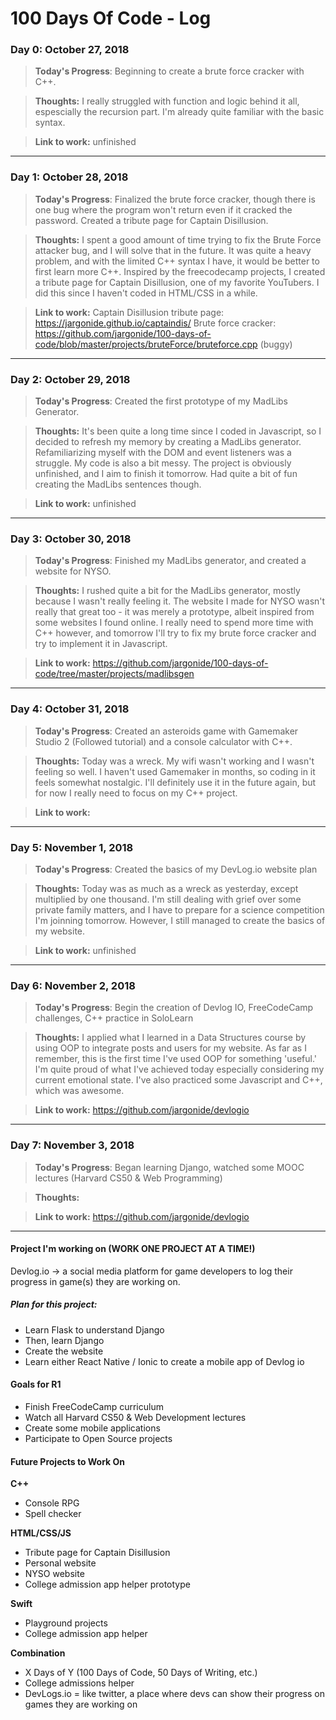 # 100 Days Of Code - Log

### Day 0: October 27, 2018 

> **Today's Progress**: Beginning to create a brute force cracker with C++. 

> **Thoughts:** I really struggled with function and logic behind it all, espescially the recursion part. I'm already quite familiar with the basic syntax.

> **Link to work:** unfinished
___ 
### Day 1: October 28, 2018 

> **Today's Progress**: Finalized the brute force cracker, though there is one bug where the program won't return even if it cracked the password. Created a tribute page for Captain Disillusion.

> **Thoughts:** I spent a good amount of time trying to fix the Brute Force attacker bug, and I will solve that in the future. It was quite a heavy problem, and with the limited C++ syntax I have, it would be better to first learn more C++. Inspired by the freecodecamp projects, I created a tribute page for Captain Disillusion, one of my favorite YouTubers. I did this since I haven't coded in HTML/CSS in a while.

> **Link to work:** Captain Disillusion tribute page: https://jargonide.github.io/captaindis/ Brute force cracker: https://github.com/jargonide/100-days-of-code/blob/master/projects/bruteForce/bruteforce.cpp (buggy)
___ 
### Day 2: October 29, 2018 

> **Today's Progress**: Created the first prototype of my MadLibs Generator. 

> **Thoughts:** It's been quite a long time since I coded in Javascript, so I decided to refresh my memory by creating a MadLibs generator. Refamiliarizing myself with the DOM and event listeners was a struggle. My code is also a bit messy. The project is obviously unfinished, and I aim to finish it tomorrow. Had quite a bit of fun creating the MadLibs sentences though.

> **Link to work:** unfinished
___ 
### Day 3: October 30, 2018 

> **Today's Progress**: Finished my MadLibs generator, and created a website for NYSO. 

> **Thoughts:** I rushed quite a bit for the MadLibs generator, mostly because I wasn't really feeling it. The website I made for NYSO wasn't really that great too - it was merely a prototype, albeit inspired from some websites I found online. I really need to spend more time with C++ however, and tomorrow I'll try to fix my brute force cracker and try to implement it in Javascript.

> **Link to work:** https://github.com/jargonide/100-days-of-code/tree/master/projects/madlibsgen
___ 

### Day 4: October 31, 2018 

> **Today's Progress**: Created an asteroids game with Gamemaker Studio 2 (Followed tutorial) and a console calculator with C++. 

> **Thoughts:** Today was a wreck. My wifi wasn't working and I wasn't feeling so well. I haven't used Gamemaker in months, so coding in it feels somewhat nostalgic. I'll definitely use it in the future again, but for now I really need to focus on my C++ project. 

> **Link to work:** 
___ 
### Day 5: November 1, 2018 

> **Today's Progress**: Created the basics of my DevLog.io website plan

> **Thoughts:** Today was as much as a wreck as yesterday, except multiplied by one thousand. I'm still dealing with grief over some private family matters, and I have to prepare for a science competition I'm joinning tomorrow. However, I still managed to create the basics of my website.

> **Link to work:** unfinished
___ 
### Day 6: November 2, 2018 

> **Today's Progress**: Begin the creation of Devlog IO, FreeCodeCamp challenges, C++ practice in SoloLearn

> **Thoughts:** I applied what I learned in a Data Structures course by using OOP to integrate posts and users for my website. As far as I remember, this is the first time I've used OOP for something 'useful.' I'm quite proud of what I've achieved today especially considering my current emotional state. I've also practiced some Javascript and C++, which was awesome. 

> **Link to work:** https://github.com/jargonide/devlogio
___ 
### Day 7: November 3, 2018 

> **Today's Progress**: Began learning Django, watched some MOOC lectures (Harvard CS50 & Web Programming)

> **Thoughts:** 

> **Link to work:** https://github.com/jargonide/devlogio
___ 

#### Project I'm working on (WORK ONE PROJECT AT A TIME!)
Devlog.io -> a social media platform for game developers to log their progress in game(s) they are working on.
##### Plan for this project:
- Learn Flask to understand Django
- Then, learn Django
- Create the website
- Learn either React Native / Ionic to create a mobile app of Devlog io

#### Goals for R1
- Finish FreeCodeCamp curriculum
- Watch all Harvard CS50 & Web Development lectures
- Create some mobile applications
- Participate to Open Source projects

#### Future Projects to Work On

**C++**
- Console RPG
- Spell checker

**HTML/CSS/JS**
- Tribute page for Captain Disillusion
- Personal website
- NYSO website
- College admission app helper prototype

**Swift**
- Playground projects
- College admission app helper 

**Combination**
- X Days of Y (100 Days of Code, 50 Days of Writing, etc.)
- College admissions helper
- DevLogs.io = like twitter, a place where devs can show their progress on games they are working on
